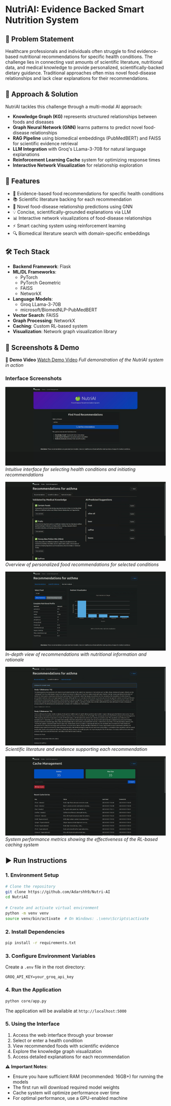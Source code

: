 # NutriAI: Evidence Backed Smart Nutrition System

## 🧠 Problem Statement
Healthcare professionals and individuals often struggle to find evidence-based nutritional recommendations for specific health conditions. The challenge lies in connecting vast amounts of scientific literature, nutritional data, and medical knowledge to provide personalized, scientifically-backed dietary guidance. Traditional approaches often miss novel food-disease relationships and lack clear explanations for their recommendations.

## 🧪 Approach & Solution
NutriAI tackles this challenge through a multi-modal AI approach:
- **Knowledge Graph (KG)** represents structured relationships between foods and diseases
- **Graph Neural Network (GNN)** learns patterns to predict novel food-disease relationships
- **RAG Pipeline** using biomedical embeddings (PubMedBERT) and FAISS for scientific evidence retrieval
- **LLM Integration** with Groq's LLama-3-70B for natural language explanations
- **Reinforcement Learning Cache** system for optimizing response times
- **Interactive Network Visualization** for relationship exploration

## 🚀 Features
- 🎯 Evidence-based food recommendations for specific health conditions
- 📚 Scientific literature backing for each recommendation
- 🔮 Novel food-disease relationship predictions using GNN
- 💡 Concise, scientifically-grounded explanations via LLM
- 📊 Interactive network visualizations of food-disease relationships
- ⚡ Smart caching system using reinforcement learning
- 🔍 Biomedical literature search with domain-specific embeddings

## 🛠️ Tech Stack
- **Backend Framework**: Flask
- **ML/DL Frameworks**: 
  - PyTorch
  - PyTorch Geometric
  - FAISS
  - NetworkX
- **Language Models**: 
  - Groq LLama-3-70B
  - microsoft/BiomedNLP-PubMedBERT
- **Vector Search**: FAISS
- **Graph Processing**: NetworkX
- **Caching**: Custom RL-based system
- **Visualization**: Network graph visualization library

## 📸 Screenshots & Demo

🎥 **Demo Video**
[Watch Demo Video](./assets/demo.mp4)
*Full demonstration of the NutriAI system in action*

### Interface Screenshots

![Disease Selection](./assets/select-disease.png)
*Intuitive interface for selecting health conditions and initiating recommendations*

![Recommendations List](./assets/recommendations-list.png)
*Overview of personalized food recommendations for selected conditions*

![Detailed Recommendations](./assets/recommendations-detailed.png)
*In-depth view of recommendations with nutritional information and rationale*

![Scientific Evidence](./assets/evidences.png)
*Scientific literature and evidence supporting each recommendation*

![Cache Performance](./assets/cache-summary.png)
*System performance metrics showing the effectiveness of the RL-based caching system*

## ▶️ Run Instructions

### 1. Environment Setup
```bash
# Clone the repository
git clone https://github.com/Adarshh9/Nutri-AI
cd NutriAI

# Create and activate virtual environment
python -m venv venv
source venv/bin/activate  # On Windows: .\venv\Scripts\activate
```

### 2. Install Dependencies
```bash
pip install -r requirements.txt
```

### 3. Configure Environment Variables
Create a `.env` file in the root directory:
```env
GROQ_API_KEY=your_groq_api_key
```

### 4. Run the Application
```bash
python core/app.py
```

The application will be available at `http://localhost:5000`

### 5. Using the Interface
1. Access the web interface through your browser
2. Select or enter a health condition
3. View recommended foods with scientific evidence
4. Explore the knowledge graph visualization
5. Access detailed explanations for each recommendation

⚠️ **Important Notes**:
- Ensure you have sufficient RAM (recommended: 16GB+) for running the models
- The first run will download required model weights
- Cache system will optimize performance over time
- For optimal performance, use a GPU-enabled machine

